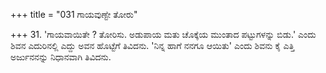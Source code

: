 +++
title = "031 ಗಾಯವುಣ್ಟೇ ತೋರು"

+++
31. 'ಗಾಯವಾಯಿತೇ ? ತೋರಿಸು. ಅಡುಪಾಯ ಮತು ಚೊಕ್ಕೆಯ ಮುಂತಾದ ಪಟ್ಟುಗಳನ್ನು ಬಿಡು.' ಎಂದು ಶಿವನ ಎದುರಿನಲ್ಲಿ ಎದ್ದು ಅವನ ಹೊಟ್ಟೆಗೆ ತಿವಿದನು. 'ನಿನ್ನ ಹಾಗೆ ನನಗೂ ಆಯಿತು' ಎಂದು ಶಿವನು ಕೈ ಎತ್ತಿ ಅರ್ಜುನನನ್ನು ನಿಧಾನವಾಗಿ ತಿವಿದನು.